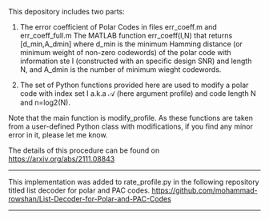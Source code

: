 This depository includes two parts:

1) The error coefficient of Polar Codes in files err_coeff.m and err_coeff_full.m
   The MATLAB function err_coeff(I,N) that returns [d_min,A_dmin] where d_min is the minimum Hamming distance (or minimum weight of non-zero codewords) of the polar code with information ste I (constructed with an specific design SNR) and length N, and A_dmin is the number of minimum wieght codewords.
   

2) The set of Python functions provided here are used to modify a polar code with index set I a.k.a $\mathcal{A}$ (here argument profile) and code length N and n=log2(N). 

Note that the main function is modify_profile. As these functions are taken from a user-defined Python class with modifications, if you find any minor error in it, please let me know.

The details of this procedure can be found on https://arxiv.org/abs/2111.08843

****** 
This implementation was added to rate_profile.py in the following repository titled list decoder for polar and PAC codes.
https://github.com/mohammad-rowshan/List-Decoder-for-Polar-and-PAC-Codes
******
